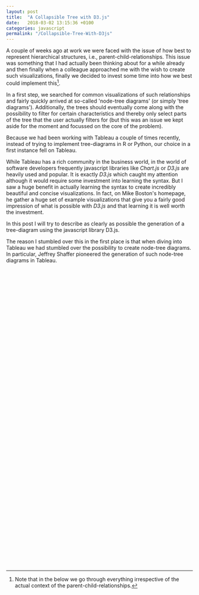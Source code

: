 ```yaml
---
layout: post
title:  "A Collapsible Tree with D3.js"
date:   2018-03-02 13:15:36 +0100
categories: javascript
permalink: "/Collapsible-Tree-With-D3js"
---
```


A couple of weeks ago at work we were faced with the issue of how best to represent hierarchical structures, i.e., parent-child-relationships. This issue was something that I had actually been thinking about for a while already and then finally when a colleague approached me with the wish to create such visualizations, finally we decided to invest some time into how we best could implement this[^1].

In a first step, we searched for common visualizations of such relationships and fairly quickly arrived at so-called 'node-tree diagrams' (or simply 'tree diagrams'). Additionally, the trees should eventually come along with the possibility to filter for certain characteristics and thereby only select parts of the tree that the user actually filters for (but this was an issue we kept aside for the moment and focussed on the core of the problem).

Because we had been working with Tableau a couple of times recently, instead of trying to implement tree-diagrams in R or Python, our choice in a first instance fell on Tableau.

While Tableau has a rich community in the business world, in the world of software developers frequently javascript libraries like *Chart.js* or *D3.js* are heavily used and popular. It is exactly *D3.js* which caught my attention although it would require some investment into learning the syntax. But I saw a huge benefit in actually learning the syntax to create incredibly beautiful and concise visualizations. In fact, on Mike Boston's homepage, he gather a huge set of example visualizations that give you a fairly good impression of what is possible with *D3.js* and that learning it is well worth the investment.

In this post I will try to describe as clearly as possible the generation of a tree-diagram using the javascript library D3.js.

The reason I stumbled over this in the first place is that when diving into Tableau we had stumbled over the possibility to create node-tree diagrams. In particular, Jeffrey Shaffer pioneered the generation of such node-tree diagrams in Tableau.


<div style="height: 800px; width: 1000;" id="example"></div>

<style>

.node {
  cursor: pointer;
}

.node circle {
  fill: #fff;
  stroke: steelblue;
  stroke-width: 1.5px;
}

.node text {
  font: 10px sans-serif;
}

.link {
  fill: none;
  stroke: #ccc;
  stroke-width: 1.5px;
}

</style>

<script src="https://cdnjs.cloudflare.com/ajax/libs/d3/3.5.6/d3.min.js"></script>

<script>

var margin = {top: 20, right: 120, bottom: 20, left: 120},
    width = 960 - margin.right - margin.left,
    height = 800 - margin.top - margin.bottom;

var i = 0,
    duration = 750,
    root;

var tree = d3.layout.tree()
    .size([height, width]);

var diagonal = d3.svg.diagonal()
    .projection(function(d) { return [d.y, d.x]; });

var svg = d3.select("div#example").append("svg")
    .attr("width", width + margin.right + margin.left)
    .attr("height", height + margin.top + margin.bottom)
  .append("g")
    .attr("transform", "translate(" + margin.left + "," + margin.top + ")");

var data = '{ "name": "DE45245235", "children": [ { "name": "AT75124", "size": 17010 }, { "name": "DE0473947", "children": [ {"name": "LU3493424", "size": 3534} ] }, { "name": "AT845654", "size": 353 }, { "name": "DE1234", "children": [ {"name": "DE98533", "children": [ {"name": "DE5689", "size": 2138}, {"name": "DE1437934", "size": 3824},{"name": "AT93842", "size": 1353}, {"name": "AT1234083", "size": 4665}, {"name": "LU134739", "size": 2649}, {"name": "DE1243934", "children": [ {"name": "DE74153", "size": 2138}, {"name": "DE713", "size": 3824}, {"name": "DE14635", "size": 763}, {"name": "AT3542345", "size": 5222}, {"name": "DE8265", "size": 7862}, {"name": "AT9673", "size": 8435} ] }, {"name": "DE097134", "size": 4896}, {"name": "DE13493", "size": 763}, {"name": "AT130943", "size": 5222}, {"name": "DE0932439", "size": 7862}, {"name": "AT09234", "size": 8435} ] }, {"name": "LU964694", "size": 1675} ] }, { "name": "BE8562452", "size": 2313 }, { "name": "DE9834923894", "children": [ {"name": "DE085324", "size": 2042} ] }, { "name": "DE9459458", "size": 6314 }, { "name": "DE84294839", "size": 4614 }, { "name": "ES234", "size": 20859 }, { "name": "ES237849", "size": 4461 }, { "name": "FR32894", "children": [ {"name": "FR84394893", "children": [ {"name": "IT92347923", "size": 6725} ] }, {"name": "FR123", "size": 3727}, {"name": "FR9034", "size": 9317}, {"name": "IT2349", "children": [ {"name": "IT92347923", "size": 6725}, {"name": "IT347932", "size": 3727}, {"name": "IT65923", "children": [ {"name": "IT02397493", "size": 6725}, {"name": "IT143234", "size": 3727}, {"name": "IT023947293", "size": 9317} ] }, {"name": "IT134238", "size": 12003}, {"name": "IT9273492", "size": 4853}, {"name": "FR134793", "children": [ {"name": "IT6832046208", "size": 6725}, {"name": "IT298342398", "size": 9317} ] }, {"name": "IT5793", "size": 4864}, {"name": "ES237432", "size": 3174}, {"name": "FR43242", "children": [ {"name": "IT023974923", "size": 6725}, {"name": "IT1231738", "size": 9317} ] }, {"name": "IT239479234", "size": 12870}, {"name": "IT7937493", "size": 2728}, {"name": "IT20342", "size": 12348}, {"name": "IT028343", "size": 870}, {"name": "IT09237493", "size": 9121}, {"name": "IT092349", "size": 9191} ] }, {"name": "AT09348", "size": 4853}, {"name": "FR12983742", "size": 8411}, {"name": "IT8403", "size": 4864}, {"name": "ES729347", "size": 3174}, {"name": "FR9104", "size": 7881}, {"name": "FR05634", "size": 12870}, {"name": "FR18348932", "size": 2728}, {"name": "FR09384", "size": 12348}, {"name": "FR12493", "size": 870}, {"name": "US129439", "size": 9121}, {"name": "FR093043", "size": 9191} ] }, { "name": "FR32894", "size": 5219 }, { "name": "GR273847283", "size": 9956 }, { "name": "IE724893", "size": 1286 }, { "name": "IT72384923879", "children": [ {"name": "IT832942", "size": 1041}, {"name": "IT2384932", "size": 5593} ] }, { "name": "IT123123", "size": 870 }, { "name": "LU2352", "size": 9191 }, { "name": "LU65398", "size": 2490 }, { "name": "NL73492", "size": 2023 }, { "name": "PT1313", "size": 16540 } ] }';

  root = JSON.parse(data);
  root.x0 = height / 2;
  root.y0 = 0;

  function collapse(d) {
    if (d.children) {
      d._children = d.children;
      d._children.forEach(collapse);
      d.children = null;
    }
  }

root.children.forEach(collapse);
update(root);

d3.select(self.frameElement).style("height", "800px");

function update(source) {

  // Compute the new tree layout.
  var nodes = tree.nodes(root).reverse(),
      links = tree.links(nodes);

  // Normalize for fixed-depth.
  nodes.forEach(function(d) { d.y = d.depth * 180; });

  // Update the nodes…
  var node = svg.selectAll("g.node")
      .data(nodes, function(d) { return d.id || (d.id = ++i); });

  // Enter any new nodes at the parent's previous position.
  var nodeEnter = node.enter().append("g")
      .attr("class", "node")
      .attr("transform", function(d) { return "translate(" + source.y0 + "," + source.x0 + ")"; })
      .on("click", click);

  nodeEnter.append("circle")
      .attr("r", 1e-6)
      .style("fill", function(d) { return d._children ? "lightsteelblue" : "#fff"; });

  nodeEnter.append("text")
      .attr("x", function(d) { return d.children || d._children ? -10 : 10; })
      .attr("dy", ".35em")
      .attr("text-anchor", function(d) { return d.children || d._children ? "end" : "start"; })
      .text(function(d) { return d.name; })
      .style("fill-opacity", 1e-6);

  // Transition nodes to their new position.
  var nodeUpdate = node.transition()
      .duration(duration)
      .attr("transform", function(d) { return "translate(" + d.y + "," + d.x + ")"; });

  nodeUpdate.select("circle")
      .attr("r", 4.5)
      .style("fill", function(d) { return d._children ? "lightsteelblue" : "#fff"; });

  nodeUpdate.select("text")
      .style("fill-opacity", 1);

  // Transition exiting nodes to the parent's new position.
  var nodeExit = node.exit().transition()
      .duration(duration)
      .attr("transform", function(d) { return "translate(" + source.y + "," + source.x + ")"; })
      .remove();

  nodeExit.select("circle")
      .attr("r", 1e-6);

  nodeExit.select("text")
      .style("fill-opacity", 1e-6);

  // Update the links…
  var link = svg.selectAll("path.link")
      .data(links, function(d) { return d.target.id; });

  // Enter any new links at the parent's previous position.
  link.enter().insert("path", "g")
      .attr("class", "link")
      .attr("d", function(d) {
        var o = {x: source.x0, y: source.y0};
        return diagonal({source: o, target: o});
      });

  // Transition links to their new position.
  link.transition()
      .duration(duration)
      .attr("d", diagonal);

  // Transition exiting nodes to the parent's new position.
  link.exit().transition()
      .duration(duration)
      .attr("d", function(d) {
        var o = {x: source.x, y: source.y};
        return diagonal({source: o, target: o});
      })
      .remove();

  // Stash the old positions for transition.
  nodes.forEach(function(d) {
    d.x0 = d.x;
    d.y0 = d.y;
  });
}

// Toggle children on click.
function click(d) {
  if (d.children) {
    d._children = d.children;
    d.children = null;
  } else {
    d.children = d._children;
    d._children = null;
  }
  update(d);
}

</script>



[^1]: Note that in the below we go through everything irrespective of the actual context of the parent-child-relationships.
